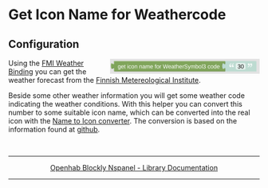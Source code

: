 # Get Icon Name for Weathercode

## Configuration

[<img src="img/blockLibrary_nspanel_helpers_getIconNameForWeathercode.png" align="right" width="300">](img/blockLibrary_nspanel_helpers_getIconNameForWeathercode.png)

Using the [FMI Weather Binding](https://www.openhab.org/addons/bindings/fmiweather/) you can get the weather forecast from the [Finnish Metereological Institute](https://en.ilmatieteenlaitos.fi/).

Beside some other weather information you will get some weather code indicating the weather conditions. With this helper you can convert this number to some suitable icon name, which can be converted into the real icon with the [Name to Icon converter](blockLibrary_nspanel_helpers_getIconForName.md). The conversion is based on the information found at [github](https://github.com/sevesalm/eInk-weather-display/blob/master/weather_icon_codes.md).

<br clear="right"/>

---

[<p style="text-align: center;">Openhab Blockly Nspanel - Library Documentation</p>](README.md)

---
